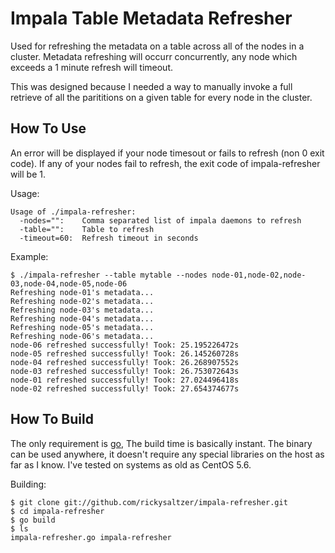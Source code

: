 Impala Table Metadata Refresher
===============================

Used for refreshing the metadata on a table across all of the nodes in a cluster. Metadata refreshing
will occurr concurrently, any node which exceeds a 1 minute refresh will timeout. 

This was designed because I needed a way to manually invoke a full retrieve of all the parititions on a given table for
every node in the cluster.

How To Use
----------

An error will be displayed if your node timesout or fails to refresh (non 0 exit code). If any of your nodes fail
to refresh, the exit code of impala-refresher will be 1. 

Usage:

    Usage of ./impala-refresher:
      -nodes="":    Comma separated list of impala daemons to refresh
      -table="":    Table to refresh
      -timeout=60:  Refresh timeout in seconds

Example:

    $ ./impala-refresher --table mytable --nodes node-01,node-02,node-03,node-04,node-05,node-06
    Refreshing node-01's metadata...
    Refreshing node-02's metadata...
    Refreshing node-03's metadata...
    Refreshing node-04's metadata...
    Refreshing node-05's metadata...
    Refreshing node-06's metadata...
    node-06 refreshed successfully! Took: 25.195226472s
    node-05 refreshed successfully! Took: 26.145260728s
    node-04 refreshed successfully! Took: 26.268907552s
    node-03 refreshed successfully! Took: 26.753072643s
    node-01 refreshed successfully! Took: 27.024496418s
    node-02 refreshed successfully! Took: 27.654374677s

How To Build
------------

The only requirement is [go](http://golang.org/), The build time is basically instant. The binary can be used anywhere,
it doesn't require any special libraries on the host as far as I know. I've tested on systems as old as CentOS 5.6.

Building:

    $ git clone git://github.com/rickysaltzer/impala-refresher.git
    $ cd impala-refresher
    $ go build
    $ ls
    impala-refresher.go impala-refresher
